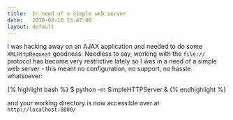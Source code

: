 ```yaml
---
title:  In need of a simple web server
date:   2010-08-10 13:47:00
layout: default
---
```


I was hacking away on an AJAX application and needed to do some `XMLHttpRequest` goodness. Needless to say, working with the `file://` protocol has become very restrictive lately so I was in a need of a simple web server - this meant no configuration, no support, no hassle whatsoever:

{% highlight bash %}
$ python -m SimpleHTTPServer &
{% endhighlight %}

and your working directory is now accessible over at `http://localhost:8000/`
